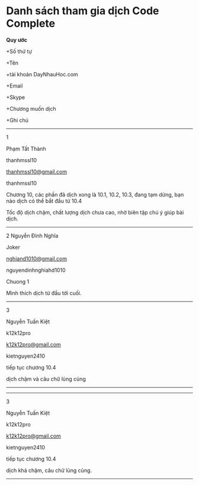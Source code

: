 Danh sách tham gia dịch Code Complete
===================

**Quy ước**


+Số thứ tự

+Tên

+tài khoản DayNhauHoc.com

+Email

+Skype

+Chương muốn dịch

+Ghi chú



----
1 

Phạm Tất Thành

thanhmssl10

thanhmssl10@gmail.com

thanhmssl10

Chương 10, các phần đã dịch xong là 10.1, 10.2, 10.3, đang tạm dừng, bạn nào dịch có thể bắt đầu từ 10.4

Tốc độ dịch chậm, chất lượng dịch chưa cao, nhờ biên tập chú ý giúp bài dịch.


----

2 Nguyễn Đình Nghĩa

  Joker
  
  nghiand1010@gmail.com
  
  nguyendinhnghiahd1010
  
  Chuong 1
  
  Mình thích dịch từ đầu tới cuối.
  
  ---
  
  3
  
  Nguyễn Tuấn Kiệt
  
  k12k12pro
  
  k12k12pro@gmail.com
  
  kietnguyen2410
  
  tiếp tục chương 10.4
  
  dịch chậm và câu chữ lủng củng
  
  ---

---

3

Nguyễn Tuấn Kiệt

k12k12pro

k12k12pro@gmail.com

kietnguyen2410

tiếp tục chương 10.4

dịch khá chậm, câu chữ lủng củng.

---
